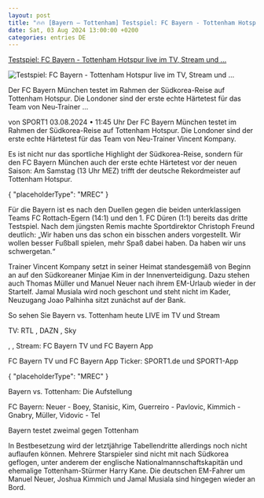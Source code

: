 ```yaml
---
layout: post
title: "🔥🔥 [Bayern – Tottenham] Testspiel: FC Bayern - Tottenham Hotspur live im TV, Stream und ..."
date: Sat, 03 Aug 2024 13:00:00 +0200
categories: entries DE
---
```

[Testspiel: FC Bayern - Tottenham Hotspur live im TV, Stream und ...](https://www.sport1.de/news/fussball/bundesliga/2024/08/testspiel-fc-bayern-munchen-gegen-tottenham-hotspur-live-im-tv-stream-und-ticker)

![Testspiel: FC Bayern - Tottenham Hotspur live im TV, Stream und ...](https://reshape.sport1.de/c/t/f4712bb8-feef-44b1-a2b4-f562751146de/1200x630)

Der FC Bayern München testet im Rahmen der Südkorea-Reise auf Tottenham Hotspur. Die Londoner sind der erste echte Härtetest für das Team von Neu-Trainer ...

von SPORT1 03.08.2024 • 11:45 Uhr Der FC Bayern München testet im Rahmen der Südkorea-Reise auf Tottenham Hotspur. Die Londoner sind der erste echte Härtetest für das Team von Neu-Trainer Vincent Kompany.

Es ist nicht nur das sportliche Highlight der Südkorea-Reise, sondern für den FC Bayern München auch der erste echte Härtetest vor der neuen Saison: Am Samstag (13 Uhr MEZ) trifft der deutsche Rekordmeister auf Tottenham Hotspur.

{ "placeholderType": "MREC" }

Für die Bayern ist es nach den Duellen gegen die beiden unterklassigen Teams FC Rottach-Egern (14:1) und den 1. FC Düren (1:1) bereits das dritte Testspiel. Nach dem jüngsten Remis machte Sportdirektor Christoph Freund deutlich: „Wir haben uns das schon ein bisschen anders vorgestellt. Wir wollen besser Fußball spielen, mehr Spaß dabei haben. Da haben wir uns schwergetan.“

Trainer Vincent Kompany setzt in seiner Heimat standesgemäß von Beginn an auf den Südkoreaner Minjae Kim in der Innenverteidigung. Dazu stehen auch Thomas Müller und Manuel Neuer nach ihrem EM-Urlaub wieder in der Startelf. Jamal Musiala wird noch geschont und steht nicht im Kader, Neuzugang Joao Palhinha sitzt zunächst auf der Bank.

So sehen Sie Bayern vs. Tottenham heute LIVE im TV und Stream

TV: RTL , DAZN , Sky

, , Stream: FC Bayern TV und FC Bayern App

FC Bayern TV und FC Bayern App Ticker: SPORT1.de und SPORT1-App

{ "placeholderType": "MREC" }

Bayern vs. Tottenham: Die Aufstellung

FC Bayern: Neuer - Boey, Stanisic, Kim, Guerreiro - Pavlovic, Kimmich - Gnabry, Müller, Vidovic - Tel

Bayern testet zweimal gegen Tottenham

In Bestbesetzung wird der letztjährige Tabellendritte allerdings noch nicht auflaufen können. Mehrere Starspieler sind nicht mit nach Südkorea geflogen, unter anderem der englische Nationalmannschaftskapitän und ehemalige Tottenham-Stürmer Harry Kane. Die deutschen EM-Fahrer um Manuel Neuer, Joshua Kimmich und Jamal Musiala sind hingegen wieder an Bord.

